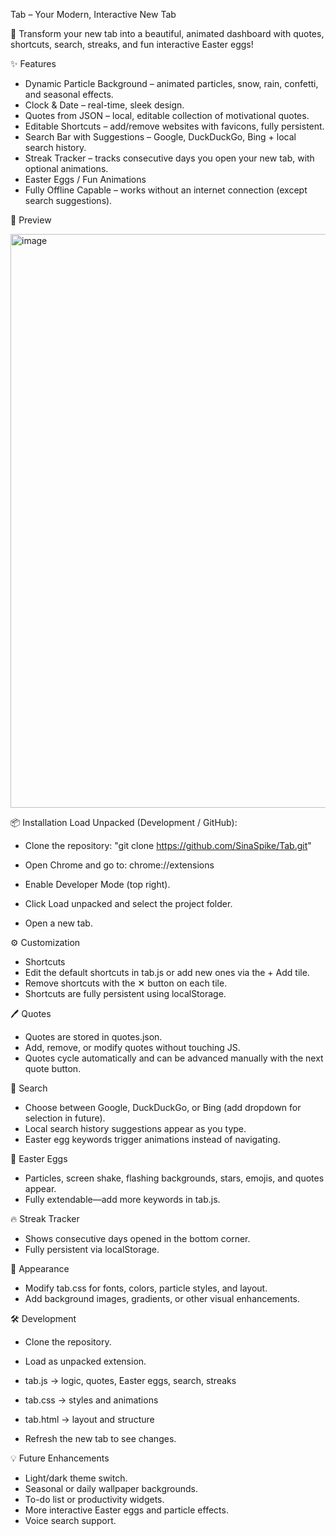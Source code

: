 Tab – Your Modern, Interactive New Tab

🚀 Transform your new tab into a beautiful, animated dashboard with quotes, shortcuts, search, streaks, and fun interactive Easter eggs!

✨ Features
- Dynamic Particle Background – animated particles, snow, rain, confetti, and seasonal effects.
- Clock & Date – real-time, sleek design.
- Quotes from JSON – local, editable collection of motivational quotes.
- Editable Shortcuts – add/remove websites with favicons, fully persistent.
- Search Bar with Suggestions – Google, DuckDuckGo, Bing + local search history.
- Streak Tracker – tracks consecutive days you open your new tab, with optional animations.
- Easter Eggs / Fun Animations
- Fully Offline Capable – works without an internet connection (except search suggestions).

🎨 Preview

<img width="1920" height="918" alt="image" src="https://github.com/user-attachments/assets/5f7e11d7-0329-4bcb-a96c-636c1945673e" />


📦 Installation
Load Unpacked (Development / GitHub):
- Clone the repository:
"git clone https://github.com/SinaSpike/Tab.git"

- Open Chrome and go to: chrome://extensions
- Enable Developer Mode (top right).
- Click Load unpacked and select the project folder.
- Open a new tab.

⚙️ Customization
- Shortcuts
- Edit the default shortcuts in tab.js or add new ones via the + Add tile.
- Remove shortcuts with the ✕ button on each tile.
- Shortcuts are fully persistent using localStorage.

🖊️ Quotes
- Quotes are stored in quotes.json.
- Add, remove, or modify quotes without touching JS.
- Quotes cycle automatically and can be advanced manually with the next quote button.

🔎 Search
- Choose between Google, DuckDuckGo, or Bing (add dropdown for selection in future).
- Local search history suggestions appear as you type.
- Easter egg keywords trigger animations instead of navigating.

🥚 Easter Eggs
- Particles, screen shake, flashing backgrounds, stars, emojis, and quotes appear.
- Fully extendable—add more keywords in tab.js.

🔥 Streak Tracker
- Shows consecutive days opened in the bottom corner.
- Fully persistent via localStorage.

📝 Appearance
- Modify tab.css for fonts, colors, particle styles, and layout.
- Add background images, gradients, or other visual enhancements.

🛠 Development
- Clone the repository.
- Load as unpacked extension.

- tab.js → logic, quotes, Easter eggs, search, streaks
- tab.css → styles and animations
- tab.html → layout and structure
- Refresh the new tab to see changes.

💡 Future Enhancements
- Light/dark theme switch.
- Seasonal or daily wallpaper backgrounds.
- To-do list or productivity widgets.
- More interactive Easter eggs and particle effects.
- Voice search support.
